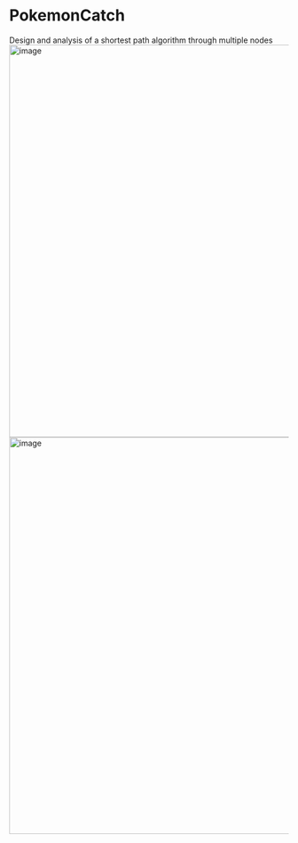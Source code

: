 # PokemonCatch
Design and analysis of a shortest path algorithm through multiple nodes
<img width="706" alt="image" src="https://github.com/user-attachments/assets/b099dad0-5cf4-48f3-b02d-261b12eac50d">
<img width="714" alt="image" src="https://github.com/user-attachments/assets/bf3ab779-f2b6-44f1-8f94-c1afed68c3d8">

